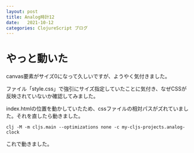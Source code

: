 ```yaml
---
layout: post
title: Analog時計12
date:   2021-10-12
categories: ClojureScript ブログ
---
```


# やっと動いた

canvas要素がサイズ0になって久しいですが、ようやく気付きました。

ファイル「style.css」で強引にサイズ指定していたことに気付き、なぜCSSが反映されていないか確認してみました。

index.htmlの位置を動かしていたため、cssファイルの相対パスがズれていました。それを直したら動きました。


```
clj -M -m cljs.main --optimizations none -c my-cljs-projects.analog-clock
```

これで動きました。
